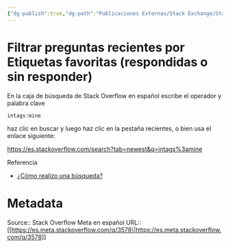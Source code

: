 ```yaml
---
{"dg-publish":true,"dg-path":"Publicaciones Externas/Stack Exchange/Stack Overflow en español/Stack Overflow en español Meta/es.meta.stackoverflow.com-3578.md","permalink":"/publicaciones-externas/stack-exchange/stack-overflow-en-espanol/stack-overflow-en-espanol-meta/es-meta-stackoverflow-com-3578/","title":"Filtrar preguntas recientes por Etiquetas favoritas (respondidas o sin responder)","hide":true,"noteIcon":"\"0\"","created":"2024-04-03T12:49:10.730-06:00","updated":"2024-04-05T16:44:03.581-06:00"}
---
```


# Filtrar preguntas recientes por Etiquetas favoritas (respondidas o sin responder)

En la caja de búsqueda de Stack Overflow en español escribe el operador y palabra clave

`intags:mine`

haz clic en buscar y luego haz clic en la pestaña recientes, o bien usa el enlace siguiente:

https://es.stackoverflow.com/search?tab=newest&q=intags%3amine

Referencia

- [¿Cómo realizo una búsqueda?][1]


  [1]: https://es.stackoverflow.com/help/searching

# Metadata
Source:: Stack Overflow Meta en español
URL:: [[https://es.meta.stackoverflow.com/q/3578\|https://es.meta.stackoverflow.com/q/3578]]

